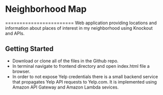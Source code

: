 # Neighborhood Map 
========================
Web application providing locations and information about places of interest in my neighborhood using Knockout and APIs.

## Getting Started

* Download or clone all of the files in the Github repo.
* In terminal navigate to frontend directory and open index.html file a browser.
* In order to not expose Yelp credentials there is a small backend service that propagates Yelp API requests to Yelp.com.
  It is implemented using Amazon API Gateway and Amazon Lambda sevices. 
